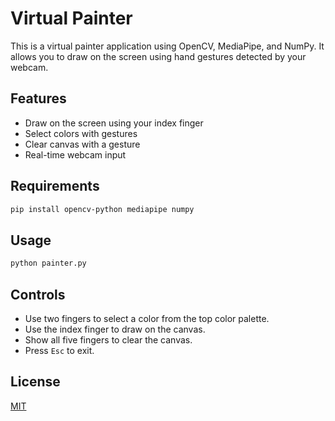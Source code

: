 # Virtual Painter

This is a virtual painter application using OpenCV, MediaPipe, and NumPy. It allows you to draw on the screen using hand gestures detected by your webcam.

## Features

- Draw on the screen using your index finger
- Select colors with gestures
- Clear canvas with a gesture
- Real-time webcam input

## Requirements

```bash
pip install opencv-python mediapipe numpy
```

## Usage

```bash
python painter.py
```

## Controls

- Use two fingers to select a color from the top color palette.
- Use the index finger to draw on the canvas.
- Show all five fingers to clear the canvas.
- Press `Esc` to exit.

## License

[MIT](LICENSE)
